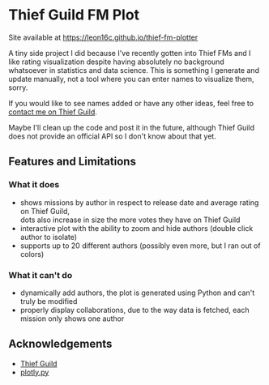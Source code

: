 
# Thief Guild FM Plot

Site available at https://leon16c.github.io/thief-fm-plotter

A tiny side project I did because I've recently gotten into Thief FMs and I like rating visualization despite having absolutely no background whatsoever in statistics and data science. This is something I generate and update manually, not a tool where you can enter names to visualize them, sorry.

If you would like to see names added or have any other ideas, feel free to [contact me on Thief Guild](https://www.thiefguild.com/user/5758/chilling).

Maybe I'll clean up the code and post it in the future, although Thief Guild does not provide an official API so I don't know about that yet.
## Features and Limitations

### What it does

- shows missions by author in respect to release date and average rating on Thief Guild,  
  dots also increase in size the more votes they have on Thief Guild
- interactive plot with the ability to zoom and hide authors (double click author to isolate)
- supports up to 20 different authors (possibly even more, but I ran out of colors)

### What it can't do

- dynamically add authors, the plot is generated using Python and can't truly be modified
- properly display collaborations, due to the way data is fetched, each mission only shows one author

## Acknowledgements

 - [Thief Guild](https://www.thiefguild.com/)
 - [plotly.py](https://github.com/plotly/plotly.py)
 
